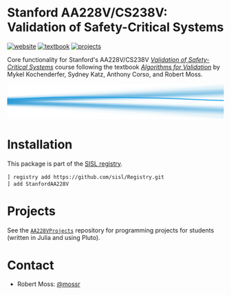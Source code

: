 # Stanford AA228V/CS238V: Validation of Safety-Critical Systems
[![website](https://img.shields.io/badge/website-Stanford-b31b1b.svg)](https://aa228v.stanford.edu/)
[![textbook](https://img.shields.io/badge/textbook-MIT%20Press-0072B2.svg)](https://algorithmsbook.com/validation/)
[![projects](https://img.shields.io/badge/projects-Pluto-175E54.svg)](https://github.com/sisl/AA228VProjects)

Core functionality for Stanford's AA228V/CS238V [_Validation of Safety-Critical Systems_](https://aa228v.stanford.edu/) course following the textbook [_Algorithms for Validation_](https://algorithmsbook.com/validation/) by Mykel Kochenderfer, Sydney Katz, Anthony Corso, and Robert Moss.

<p align="center"> <img src="./media/coverart.svg"> </p>

# Installation
This package is part of the [SISL registry](https://github.com/sisl/Registry).
```
] registry add https://github.com/sisl/Registry.git
] add StanfordAA228V
```

# Projects
See the [`AA228VProjects`](https://github.com/sisl/AA228VProjects) repository for programming projects for students (written in Julia and using Pluto).

# Contact
- Robert Moss: [@mossr](https://github.com/mossr)
